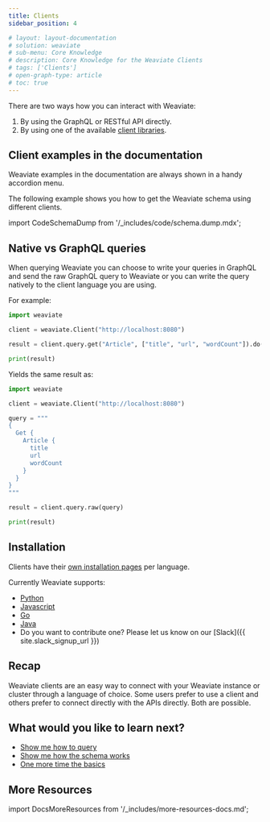 ```yaml
---
title: Clients
sidebar_position: 4

# layout: layout-documentation
# solution: weaviate
# sub-menu: Core Knowledge
# description: Core Knowledge for the Weaviate Clients
# tags: ['Clients']
# open-graph-type: article
# toc: true
---
```


There are two ways how you can interact with Weaviate:

1. By using the GraphQL or RESTful API directly.
2. By using one of the available [client libraries](../installation/client-libraries.md).

<!-- TODO - I think this whole page should be merged into installation/client-libraries, or move to Guides: Essential (JPH). This is not really about any theory or concepts, it's more about how to use a client library -->
## Client examples in the documentation

Weaviate examples in the documentation are always shown in a handy accordion menu.

The following example shows you how to get the Weaviate schema using different clients.

import CodeSchemaDump from '/_includes/code/schema.dump.mdx';

<CodeSchemaDump />

## Native vs GraphQL queries

When querying Weaviate you can choose to write your queries in GraphQL and send the raw GraphQL query to Weaviate or you can write the query natively to the client language you are using.

For example:

```python
import weaviate

client = weaviate.Client("http://localhost:8080")

result = client.query.get("Article", ["title", "url", "wordCount"]).do()

print(result)
```

Yields the same result as:

```python
import weaviate

client = weaviate.Client("http://localhost:8080")

query = """
{
  Get {
    Article {
      title
      url
      wordCount
    }
  }
}
"""

result = client.query.raw(query)

print(result)
```

## Installation

Clients have their [own installation pages](/docs/weaviate/references/client-libraries/index.md) per language.

Currently Weaviate supports:

- [Python](/docs/weaviate/references/client-libraries/python.md)
- [Javascript](/docs/weaviate/references/client-libraries/javascript.md)
- [Go](/docs/weaviate/references/client-libraries/go.md)
- [Java](/docs/weaviate/references/client-libraries/java.md)
- Do you want to contribute one? Please let us know on our [Slack]({{ site.slack_signup_url }})

## Recap

Weaviate clients are an easy way to connect with your Weaviate instance or cluster through a language of choice. Some users prefer to use a client and others prefer to connect directly with the APIs directly. Both are possible.

## What would you like to learn next?

- [Show me how to query](../getting-started/query.md)
- [Show me how the schema works](/docs/weaviate/getting-started/schema.md)
- [One more time the basics](./basics.md)

## More Resources

import DocsMoreResources from '/_includes/more-resources-docs.md';

<DocsMoreResources />
